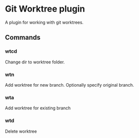 # Git Worktree plugin

A plugin for working with git worktrees.

## Commands

### wtcd

Change dir to worktree folder.

### wtn

Add worktree for new branch.
Optionally specify original branch.

### wta

Add worktree for existing branch

### wtd

Delete worktree
